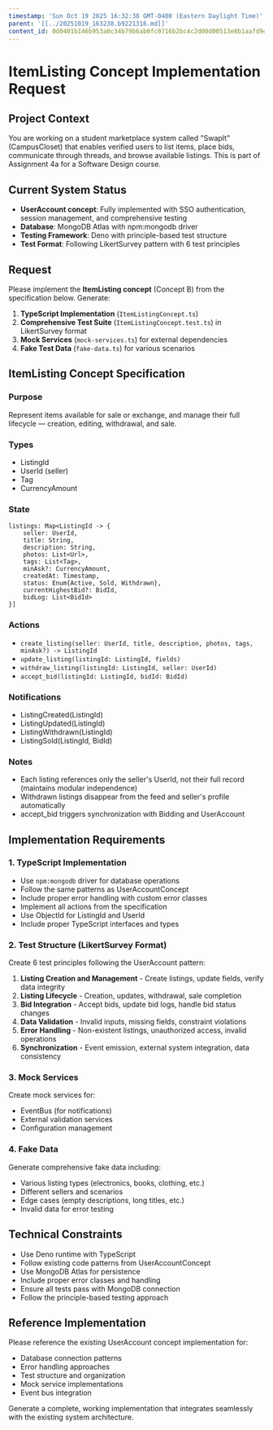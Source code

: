 ```yaml
---
timestamp: 'Sun Oct 19 2025 16:32:38 GMT-0400 (Eastern Daylight Time)'
parent: '[[../20251019_163238.b9221316.md]]'
content_id: 0d0401b146b953a0c34b79b6ab0fc0716b2bc4c2d00d00513e8b1aafd9e40428
---
```


# ItemListing Concept Implementation Request

## Project Context

You are working on a student marketplace system called "SwapIt" (CampusCloset) that enables verified users to list items, place bids, communicate through threads, and browse available listings. This is part of Assignment 4a for a Software Design course.

## Current System Status

* **UserAccount concept**: Fully implemented with SSO authentication, session management, and comprehensive testing
* **Database**: MongoDB Atlas with npm:mongodb driver
* **Testing Framework**: Deno with principle-based test structure
* **Test Format**: Following LikertSurvey pattern with 6 test principles

## Request

Please implement the **ItemListing concept** (Concept B) from the specification below. Generate:

1. **TypeScript Implementation** (`ItemListingConcept.ts`)
2. **Comprehensive Test Suite** (`ItemListingConcept.test.ts`) in LikertSurvey format
3. **Mock Services** (`mock-services.ts`) for external dependencies
4. **Fake Test Data** (`fake-data.ts`) for various scenarios

## ItemListing Concept Specification

### Purpose

Represent items available for sale or exchange, and manage their full lifecycle — creation, editing, withdrawal, and sale.

### Types

* ListingId
* UserId (seller)
* Tag
* CurrencyAmount

### State

```
listings: Map<ListingId -> { 
    seller: UserId, 
    title: String, 
    description: String, 
    photos: List<Url>, 
    tags: List<Tag>, 
    minAsk?: CurrencyAmount, 
    createdAt: Timestamp, 
    status: Enum{Active, Sold, Withdrawn}, 
    currentHighestBid?: BidId, 
    bidLog: List<BidId> 
}]
```

### Actions

* `create_listing(seller: UserId, title, description, photos, tags, minAsk?) -> ListingId`
* `update_listing(listingId: ListingId, fields)`
* `withdraw_listing(listingId: ListingId, seller: UserId)`
* `accept_bid(listingId: ListingId, bidId: BidId)`

### Notifications

* ListingCreated(ListingId)
* ListingUpdated(ListingId)
* ListingWithdrawn(ListingId)
* ListingSold(ListingId, BidId)

### Notes

* Each listing references only the seller's UserId, not their full record (maintains modular independence)
* Withdrawn listings disappear from the feed and seller's profile automatically
* accept\_bid triggers synchronization with Bidding and UserAccount

## Implementation Requirements

### 1. TypeScript Implementation

* Use `npm:mongodb` driver for database operations
* Follow the same patterns as UserAccountConcept
* Include proper error handling with custom error classes
* Implement all actions from the specification
* Use ObjectId for ListingId and UserId
* Include proper TypeScript interfaces and types

### 2. Test Structure (LikertSurvey Format)

Create 6 test principles following the UserAccount pattern:

1. **Listing Creation and Management** - Create listings, update fields, verify data integrity
2. **Listing Lifecycle** - Creation, updates, withdrawal, sale completion
3. **Bid Integration** - Accept bids, update bid logs, handle bid status changes
4. **Data Validation** - Invalid inputs, missing fields, constraint violations
5. **Error Handling** - Non-existent listings, unauthorized access, invalid operations
6. **Synchronization** - Event emission, external system integration, data consistency

### 3. Mock Services

Create mock services for:

* EventBus (for notifications)
* External validation services
* Configuration management

### 4. Fake Data

Generate comprehensive fake data including:

* Various listing types (electronics, books, clothing, etc.)
* Different sellers and scenarios
* Edge cases (empty descriptions, long titles, etc.)
* Invalid data for error testing

## Technical Constraints

* Use Deno runtime with TypeScript
* Follow existing code patterns from UserAccountConcept
* Use MongoDB Atlas for persistence
* Include proper error classes and handling
* Ensure all tests pass with MongoDB connection
* Follow the principle-based testing approach

## Reference Implementation

Please reference the existing UserAccount concept implementation for:

* Database connection patterns
* Error handling approaches
* Test structure and organization
* Mock service implementations
* Event bus integration

Generate a complete, working implementation that integrates seamlessly with the existing system architecture.
